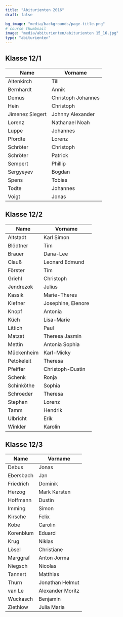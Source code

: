 ```yaml
---
title: "Abiturienten 2016"
draft: false

bg_image: "media/backgrounds/page-title.png"
# course thumbnail
image: "media/abiturienten/abiturienten 15_16.jpg"
type: "abiturienten"
---
```


## Klasse 12/1

|Name|Vorname|
|-|-|
|Altenkirch|Till|
|Bernhardt|Annik|
|Demus|Christoph Johannes|
|Hein|Christoph|
|Jimenez Siegert|Johnny Alexander|
|Lorenz|Nathanael Noah|
|Luppe|Johannes|
|Pfordte|Lorenz|
|Schröter|Christoph|
|Schröter|Patrick|
|Sempert|Phillip|
|Sergyeyev|Bogdan|
|Spens|Tobias|
|Todte|Johannes|
|Voigt|Jonas|

## Klasse 12/2

|Name|Vorname|
|-|-|
|Altstadt|Karl Simon|
|Blödtner|Tim|
|Brauer|Dana-Lee|
|Clauß|Leonard Edmund|
|Förster|Tim|
|Griehl|Christoph|
|Jendrezok|Julius|
|Kassik|Marie-Theres|
|Kiefner|Josephine, Elenore|
|Knopf|Antonia|
|Küch|Lisa-Marie|
|Littich|Paul|
|Matzat|Theresa Jasmin|
|Mettin|Antonia Sophia|
|Mückenheim|Karl-Micky|
|Petokeleit|Theresa|
|Pfeiffer|Christoph-Dustin|
|Schenk|Ronja|
|Schinköthe|Sophia|
|Schroeder|Theresa|
|Stephan|Lorenz|
|Tamm|Hendrik|
|Ulbricht|Erik|
|Winkler|Karolin|

## Klasse 12/3

|Name|Vorname|
|-|-|
|Debus|Jonas|
|Ebersbach|Jan|
|Friedrich|Dominik|
|Herzog|Mark Karsten|
|Hoffmann|Dustin|
|Imming|Simon|
|Kirsche|Felix|
|Kobe|Carolin|
|Korenblum|Eduard|
|Krug|Niklas|
|Lösel|Christiane|
|Marggraf|Anton Jorma|
|Niegsch|Nicolas|
|Tannert|Matthias|
|Thurn|Jonathan Helmut|
|van Le|Alexander Moritz|
|Wuckasch|Benjamin|
|Ziethlow|Julia Maria|
